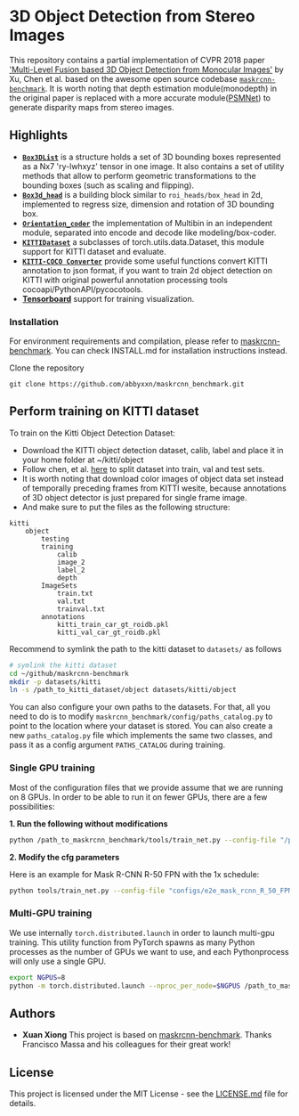 # 3D Object Detection from Stereo Images

This repository contains a partial implementation of CVPR 2018 paper ['Multi-Level Fusion based 3D Object Detection from Monocular Images'](http://openaccess.thecvf.com/content_cvpr_2018/papers/Xu_Multi-Level_Fusion_Based_CVPR_2018_paper.pdf) by Xu, Chen et al. based on the awesome open source codebase [`maskrcnn-benchmark`](https://github.com/facebookresearch/maskrcnn-benchmark). It is worth noting that depth estimation module(monodepth) in the original paper is replaced with a more accurate module([PSMNet](https://github.com/JiaRenChang/PSMNet)) to generate disparity maps from stereo images.



## Highlights
 - [**`Box3DList`**](https://github.com/abbyxxn/maskrcnn-benchmark-3d/blob/master/maskrcnn_benchmark/structures/bounding_box_3d.py#L11) is a structure holds a set of 3D bounding boxes represented as a Nx7 'ry-lwhxyz' tensor in one image. It also contains a set of utility methods that allow to perform geometric transformations to the bounding boxes (such as scaling and flipping).
 - [**`Box3d_head`**](https://github.com/abbyxxn/maskrcnn-benchmark-3d/tree/master/maskrcnn_benchmark/modeling/roi_heads/box3d_head) is a building block similar to `roi_heads/box_head` in 2d, implemented to regress size, dimension and rotation of 3D bounding box.
 - [**`Orientation_coder`**](https://github.com/abbyxxn/maskrcnn-benchmark-3d/blob/master/maskrcnn_benchmark/modeling/orientation_coder.py) the implementation of Multibin in an independent module, separated into encode and decode like modeling/box-coder.
 - [**`KITTIDataset`**](https://github.com/abbyxxn/maskrcnn-benchmark-3d/blob/master/maskrcnn_benchmark/data/datasets/kitti3d.py) a subclasses of torch.utils.data.Dataset, this module support for KITTI dataset and evaluate.
 - [**`KITTI-COCO Converter`**](https://github.com/abbyxxn/maskrcnn-benchmark-3d/blob/master/maskrcnn_benchmark/data/datasets/convert_kitti_pkl_to_coco_json.py) provide some useful functions convert KITTI annotation to json format, if you want to train 2d object detection on KITTI with original powerful annotation processing tools cocoapi/PythonAPI/pycocotools.
- [**Tensorboard**](https://github.com/abbyxxn/maskrcnn-benchmark-3d/blob/master/maskrcnn_benchmark/utils/miscellaneous.py#L28) support for training visualization.

### Installation

For environment requirements and compilation, please refer to [maskrcnn-benchmark](https://github.com/facebookresearch/maskrcnn-benchmark).
You can check INSTALL.md for installation instructions instead.

Clone the repository

```
git clone https://github.com/abbyxxn/maskrcnn_benchmark.git
```

## Perform training on KITTI dataset
To train on the Kitti Object Detection Dataset:
 - Download the KITTI object detection dataset, calib, label and place it in your home folder at ~/kitti/object
 - Follow chen, et al. [here](https://xiaozhichen.github.io/files/mv3d/imagesets.tar.gz) to split dataset into train, val and test sets.
 - It is worth noting that download color images of object data set instead of temporally preceding frames from KITTI wesite, because annotations of 3D object detector is just prepared for single frame image.
 - And make sure to put the files as the following structure:

```
kitti
    object
        testing
        training
            calib
            image_2
            label_2
            depth
        ImageSets
            train.txt
            val.txt
            trainval.txt
        annotations
            kitti_train_car_gt_roidb.pkl
            kitti_val_car_gt_roidb.pkl
```

Recommend to symlink the path to the kitti dataset to `datasets/` as follows

```bash
# symlink the kitti dataset
cd ~/github/maskrcnn-benchmark
mkdir -p datasets/kitti
ln -s /path_to_kitti_dataset/object datasets/kitti/object

```

You can also configure your own paths to the datasets. For that, all you need to do is to modify `maskrcnn_benchmark/config/paths_catalog.py` to point to the location where your dataset is stored.
You can also create a new `paths_catalog.py` file which implements the same two classes, and pass it as a config argument `PATHS_CATALOG` during training.
### Single GPU training

Most of the configuration files that we provide assume that we are running on 8 GPUs.
In order to be able to run it on fewer GPUs, there are a few possibilities:

**1. Run the following without modifications**

```bash
python /path_to_maskrcnn_benchmark/tools/train_net.py --config-file "/path/to/config/file.yaml"
```


**2. Modify the cfg parameters**

Here is an example for Mask R-CNN R-50 FPN with the 1x schedule:
```bash
python tools/train_net.py --config-file "configs/e2e_mask_rcnn_R_50_FPN_1x.yaml" SOLVER.IMS_PER_BATCH 2 SOLVER.BASE_LR 0.0025 SOLVER.MAX_ITER 720000 SOLVER.STEPS "(480000, 640000)" TEST.IMS_PER_BATCH 1
```


### Multi-GPU training
We use internally `torch.distributed.launch` in order to launch multi-gpu training. This utility function from PyTorch spawns as many Python processes as the number of GPUs we want to use, and each Pythonprocess will only use a single GPU.
```bash
export NGPUS=8
python -m torch.distributed.launch --nproc_per_node=$NGPUS /path_to_maskrcnn_benchmark/tools/train_net.py --config-file "path/to/config/file.yaml"
```

## Authors

* **Xuan Xiong**
This project is based on [maskrcnn-benchmark](https://github.com/facebookresearch/maskrcnn-benchmark). Thanks Francisco Massa and his colleagues for their great work!


## License

This project is licensed under the MIT License - see the [LICENSE.md](LICENSE.md) file for details.




